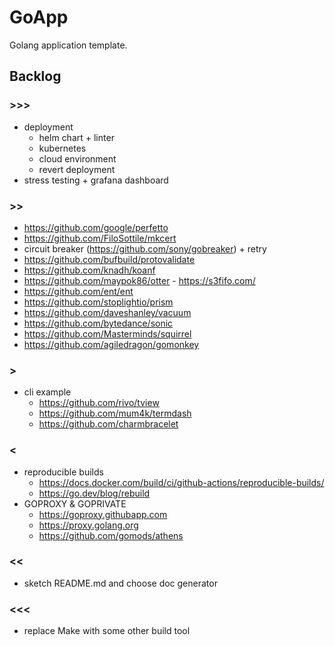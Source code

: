 # GoApp

Golang application template.

## Backlog

### >>>

+ deployment
  * helm chart + linter
  * kubernetes
  * cloud environment
  * revert deployment
+ stress testing + grafana dashboard

### >>

+ https://github.com/google/perfetto
+ https://github.com/FiloSottile/mkcert
+ circuit breaker (https://github.com/sony/gobreaker) + retry
+ https://github.com/bufbuild/protovalidate
+ https://github.com/knadh/koanf
+ https://github.com/maypok86/otter - https://s3fifo.com/
+ https://github.com/ent/ent
+ https://github.com/stoplightio/prism
+ https://github.com/daveshanley/vacuum
+ https://github.com/bytedance/sonic
+ https://github.com/Masterminds/squirrel
+ https://github.com/agiledragon/gomonkey

### >

+ cli example
  * https://github.com/rivo/tview
  * https://github.com/mum4k/termdash
  * https://github.com/charmbracelet

### <

+ reproducible builds
  * https://docs.docker.com/build/ci/github-actions/reproducible-builds/
  * https://go.dev/blog/rebuild
+ GOPROXY & GOPRIVATE
  * https://goproxy.githubapp.com
  * https://proxy.golang.org
  * https://github.com/gomods/athens

### <<

+ sketch README.md and choose doc generator

### <<<

+ replace Make with some other build tool
